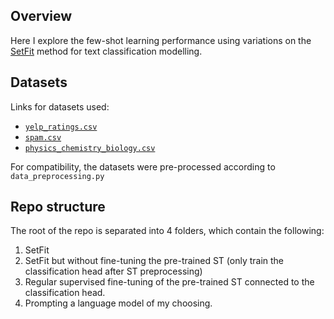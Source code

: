 ## Overview

Here I explore the few-shot learning performance using variations on the [SetFit](https://arxiv.org/abs/2209.11055) method for text classification modelling. 

## Datasets

Links for datasets used:
- [`yelp_ratings.csv`](https://www.kaggle.com/datasets/matleonard/nlp-course)
- [`spam.csv`](https://www.kaggle.com/datasets/matleonard/nlp-course)
- [`physics_chemistry_biology.csv`](https://www.kaggle.com/datasets/vivmankar/physics-vs-chemistry-vs-biology)

For compatibility, the datasets were pre-processed according to `data_preprocessing.py`


## Repo structure

The root of the repo is separated into 4 folders, which contain the following:
1. SetFit
2. SetFit but without fine-tuning the pre-trained ST (only train the classification head after ST preprocessing)
3. Regular supervised fine-tuning of the pre-trained ST connected to the classification head.
4. Prompting a language model of my choosing.

